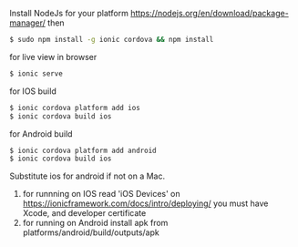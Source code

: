 Install NodeJs for your platform https://nodejs.org/en/download/package-manager/
then
```bash
$ sudo npm install -g ionic cordova && npm install
```

for live view in browser
```bash
$ ionic serve
```

for IOS build
```bash
$ ionic cordova platform add ios
$ ionic cordova build ios
```

for Android build
```bash
$ ionic cordova platform add android
$ ionic cordova build ios
```

Substitute ios for android if not on a Mac.
1. for runnning on IOS read 'iOS Devices' on https://ionicframework.com/docs/intro/deploying/
you must have Xcode, and developer certificate
2. for running on Android install  apk from platforms/android/build/outputs/apk

